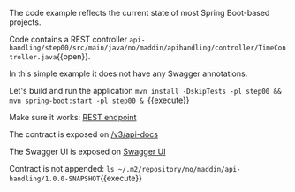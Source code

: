 The code example reflects the current state of most Spring Boot-based projects.

Code contains a REST controller 
`api-handling/step00/src/main/java/no/maddin/apihandling/controller/TimeController.java`{{open}}. 

In this simple example it does not have any Swagger annotations.

Let's build and run the application
`mvn install -DskipTests -pl step00 && mvn spring-boot:start -pl step00 & `{{execute}}

Make sure it works: [REST endpoint]({{TRAFFIC_HOST1_8080}}/now/utc)

The contract is exposed on [/v3/api-docs]({{TRAFFIC_HOST1_8080}}/v3/api-docs)

The Swagger UI is exposed on [Swagger UI]({{TRAFFIC_HOST1_8080}}/swagger-ui.html)

Contract is not appended:
`ls ~/.m2/repository/no/maddin/api-handling/1.0.0-SNAPSHOT`{{execute}}